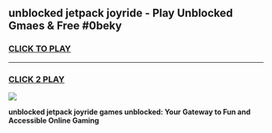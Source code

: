 
## unblocked jetpack joyride - Play Unblocked Gmaes & Free #0beky
<h3>
<a href="https://news.freeplayer.one?title=unblocked_jetpack_joyride&ref=24F">CLICK TO PLAY</a></h3>
<hr>

<h3>
<a href="https://news.freeplayer.one?title=unblocked_jetpack_joyride&ref=24F">CLICK 2 PLAY</a>
  
</h3>

<a href="https://news.freeplayer.one?title=unblocked_jetpack_joyride&ref=24F/"><img src="https://clearcache.store/games.png"></a>


**unblocked jetpack joyride games unblocked: Your Gateway to Fun and Accessible Online Gaming**
